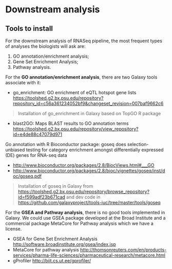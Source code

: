 # Downstream analysis

## Tools to install

For the downstream analysis of RNASeq pipeline, the most frequent
types of analyses the biologists will ask are:
1. GO annotation/enrichment analysis;
2. Gene Set Enrichment Analysis;
3. Pathway analysis.

For the **GO annotation/enrichment analysis**, there are two Galaxy tools
associate with it:

- go_enrichment: GO enrichment of eQTL hotspot gene lists
https://toolshed.g2.bx.psu.edu/repository?repository_id=c56a361234052bf9&changeset_revision=007baf9662c6

> Installation of go_enrichment	in Galaxy based on TopGO R package

- blast2GO: Maps BLAST results to GO annotation terms
https://toolshed.g2.bx.psu.edu/repository/view_repository?id=e4de88c47079d971

Go annotation with R Bioconductor package:
goseq does selection-unbiased testing for category enrichment amongst differentially expressed (DE) genes for RNA-seq data
- http://www.bioconductor.org/packages/2.8/BiocViews.html#___GO
- http://www.bioconductor.org/packages/2.8/bioc/vignettes/goseq/inst/doc/goseq.pdf

> Installation of goseq in Galaxy from https://toolshed.g2.bx.psu.edu/repository/browse_repository?id=f599adf23b671cad and dev code in
https://github.com/galaxyproject/tools-iuc/tree/master/tools/goseq

For the **GSEA and Pathway analysis**, there is no good tools
implemented in Galaxy. We could use GSEA package developed at the
Broad Institute and a commercial package MetaCore for Pathway analysis which we have a license.

- GSEA for Gene Set Enrichment Analysis http://software.broadinstitute.org/gsea/index.jsp
- MetaCore for pathway analysis http://thomsonreuters.com/en/products-services/pharma-life-sciences/pharmaceutical-research/metacore.html
- gProfiler http://biit.cs.ut.ee/gprofiler/
